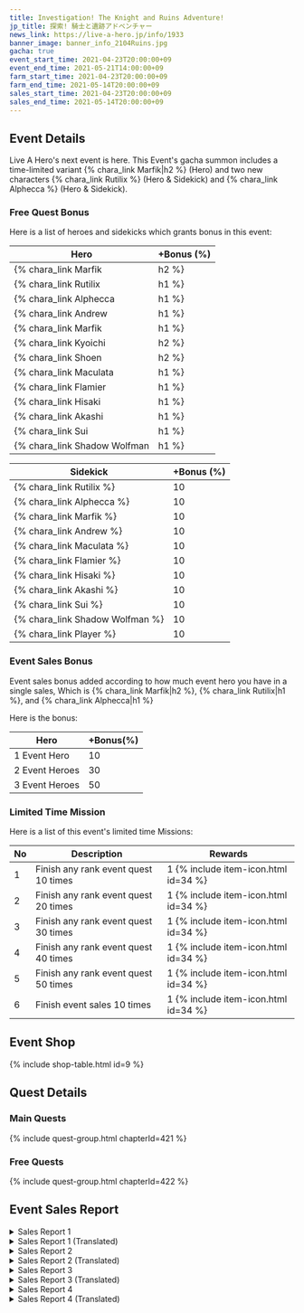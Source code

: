 ```yaml
---
title: Investigation! The Knight and Ruins Adventure!
jp_title: 探索! 騎士と遺跡アドベンチャー
news_link: https://live-a-hero.jp/info/1933
banner_image: banner_info_2104Ruins.jpg
gacha: true
event_start_time: 2021-04-23T20:00:00+09
event_end_time: 2021-05-21T14:00:00+09
farm_start_time: 2021-04-23T20:00:00+09
farm_end_time: 2021-05-14T20:00:00+09
sales_start_time: 2021-04-23T20:00:00+09
sales_end_time: 2021-05-14T20:00:00+09
---
```


## Event Details

Live A Hero's next event is here. This Event's gacha summon includes a time-limited variant {% chara_link Marfik|h2 %} (Hero) and two new characters {% chara_link Rutilix %} (Hero & Sidekick) and {% chara_link Alphecca %} (Hero & Sidekick).

### Free Quest Bonus

Here is a list of heroes and sidekicks which grants bonus in this event:

| Hero | +Bonus (%)|
|------------|--------------|
| {% chara_link Marfik|h2 %} | 40 |
| {% chara_link Rutilix|h1 %}  | 40 |
| {% chara_link Alphecca|h1 %}  | 30 |
| {% chara_link Andrew|h1 %} | 20 |
| {% chara_link Marfik|h1 %}  | 20 |
| {% chara_link Kyoichi|h2 %} | 20 | 
| {% chara_link Shoen|h2 %} | 10 | 
| {% chara_link Maculata|h1 %} | 10 | 
| {% chara_link Flamier|h1 %} | 10 | 
| {% chara_link Hisaki|h1 %} | 10 | 
| {% chara_link Akashi|h1 %} | 10 | 
| {% chara_link Sui|h1 %} | 10 | 
| {% chara_link Shadow Wolfman|h1 %} | 10 | 

| Sidekick | +Bonus (%) |
|-------------|---------------|
| {% chara_link Rutilix %} | 10 | 
| {% chara_link Alphecca %}  | 10 | 
| {% chara_link Marfik %}  | 10 | 
| {% chara_link Andrew %} | 10 | 
| {% chara_link Maculata %} | 10 | 
| {% chara_link Flamier %} | 10 | 
| {% chara_link Hisaki %} | 10 | 
| {% chara_link Akashi %} | 10 | 
| {% chara_link Sui %} | 10 | 
| {% chara_link Shadow Wolfman %} | 10 | 
| {% chara_link Player %} | 10 | 

### Event Sales Bonus

Event sales bonus added according to how much event hero you have in a single sales, Which is
{% chara_link Marfik|h2 %}, {% chara_link Rutilix|h1 %}, and {% chara_link Alphecca|h1 %}  

Here is the bonus:

| Hero   | +Bonus(%) |
|--------|-----------|
| 1 Event Hero   |     10    |
| 2 Event Heroes |     30    |
| 3 Event Heroes |     50    |

### Limited Time Mission

Here is a list of this event's limited time Missions:

| No  | Description      | Rewards      |
|----|-----------------------------------------------------------|----------------|
| 1  | Finish any rank event quest 10 times | 1 {% include item-icon.html id=34 %}    |
| 2  | Finish any rank event quest 20 times | 1 {% include item-icon.html id=34 %}    |
| 3  | Finish any rank event quest 30 times | 1 {% include item-icon.html id=34 %}    |
| 4  | Finish any rank event quest 40 times | 1 {% include item-icon.html id=34 %}    |
| 5  | Finish any rank event quest 50 times | 1 {% include item-icon.html id=34 %}    |
| 6  | Finish event sales 10 times | 1 {% include item-icon.html id=34 %}    |

## Event Shop

{% include shop-table.html id=9 %}

## Quest Details

### Main Quests

{% include quest-group.html chapterId=421 %}

### Free Quests

{% include quest-group.html chapterId=422 %}

## Event Sales Report

<details><summary>Sales Report 1</summary>
<p>内密な仕事として、一国の国王から依頼を<br>受けた <code>character0</code> と <code>character1</code> 。<br><br>王子が
城から抜け出し、危険なダンジョンに<br>向かったため、連れ戻してほしいという。<br><br>慌てて助けに向かう二人だが、<br>数々の罠が待ち構えていた。<br><br>落とし穴にハマる <code>character0</code> 。<br>飛び出すトゲを何とか避ける <code>character1</code> <br>転がる大岩から全力で走って逃げる<br> <code>character0</code> と <code>character1</code> …。<br><br>どうにか
最奥に辿り着くと、なんとそこには<br>せっせと罠を仕掛ける王子の姿が！<br><br>敵国から襲われた時の為のシェルターとして<br>準備していたが、王子の趣味が高じて<br>罠だらけになっていたと知り、<br>力なく座り込む二人だった…。<br>
</p>
</details>

<details><summary>Sales Report 1 (Translated)</summary>
<p> <code>character0</code> and <code>character1</code> accepted a secret job request from a certain country's king.<br><br>The prince has sneaked out of the castle to the direction of a dangerous dungeon,<br>And the request was to bring back this prince.<br><br>With haste the both of them set off to save the prince,<br>But on the way lots of traps await them.<br><br> <code>character0</code> who falls into a pitfall.<br> <code>character1</code> who somehow avoided a sudden spike trap.<br>Running away with full power from a rolling boulder <code>character0</code> and <code>character1</code> …<br><br>What awaits them when they finally reached the depth,<br>Is the prince who is in the process of setting a trap!<br><br>Although the shelters were made in case there is an attack from enemy nation,<br>but there are filled with traps due to the prince's extraordinary hobby.<br>Knowing the reason for those traps,<br>The two of them sat down weakly…
</p>
</details>

<details><summary>Sales Report 2</summary>
<p> <code>character0</code> と <code>character1</code> が<br>初めて訪れた星での仕事の依頼。<br><br>それは、カイブツ退治 で不在の現地のヒーローに<br>代わり、村の人々の相談を受けることだった。<br><br>「娘のために幻のハーブを手に入れて」<br>「洞窟からドラゴンの鳴き声がする」<br>「大猪獣の皮が欲しい」<br>「泉の妖精が見たい」……<br><br> <code>character0</code> は 北の謎多き地下迷宮へ、<br> <code>character1</code> は南の天空の塔へ……<br><br>次々に舞い込む依頼を何とかこなし、<br>ヘト ヘトになって帰ってきた<br> <code>character0</code> と <code>character1</code> 。<br><br>二人が事務所に戻った後も、数日は<br>「お願いしたいことがある」という言葉に<br>過敏な反応をしていたという…。<br>
</p>
</details>

<details><summary>Sales Report 2 (Translated)</summary>
<p> <code>character0</code> and <code>character1</code> received a job request from a planet they visited for the first time.<br><br>The task was to accept requests from some villagers on behalf of the local heroes who were away fighting kaibutsu.<br><br>"Please obtain the phantom herb for my daughter"<br>"We heard a dragon's cry from deep inside the cave system"<br>"I want the pelt of a great boar"<br>"I want to see the fairy of the spring"…<br><br> <code>character0</code> heads north to the mysterious underground labyrinth,<br> <code>character1</code> heads south to the heaven piercing tower…<br><br>After somehow able to finish the unexpected requests,<br> <code>character0</code> and <code>character1</code> return with a ragged appearance.<br><br>For several days after they returned to the office,<br>The phrase "I have a favor to ask of you",<br>incite a hyper reaction from the both of them...
</p>
</details>

<details><summary>Sales Report 3</summary>
<p>カイブツを「魔物」と呼んで恐れている国で、<br>とある仕事の依頼をこなすヒーローたち。<br><br>魔物退治とはまるで、勇者 の一行みたいだと<br> <code>character0</code> が言うと、それなら僧侶が<br>良いと話に乗る <code>character1</code> 。<br><br> <code>character0</code> は魔法使い、勇者は誰か…<br>という話になると同時に自分だと声を上げる<br> <code>character2</code> と <code>character3</code> 。<br><br>互いに譲らず、どちらが勇者の素質があるか<br>勝負すると聞いて、呆れる <code>character1</code> 。<br><br>力自慢をする <code>character2</code> と、<br>自分の勇敢さを語る <code>character3</code> 。<br><br>二人が仲良く喧嘩している間に、仕事を済ませた<br> <code>character0</code> と <code>character1</code> に、<br>真面目に仕 事をしろと叱られたのであった。<br>
</p>
</details>

<details><summary>Sales Report 3 (Translated)</summary>
<p> A certain request for the heroes came from a country who, with fear, call kaibutsu as "Monsters".<br><br>Monsters extermination, it feels like we are the traditional hero party said <code>character0</code> ,<br>then I will be the priest said <code>character1</code> .<br><br> <code>character0</code> will be the wizard, then the hero will be…<br>When the discussion reached here, <code>character2</code> and <code>character3</code> simultaneously appoint themselves.<br><br>They don't give in to each other, and so there will be a match to decide who has more hero qualities,<br> <code>character1</code> was shocked.<br><br> <code>character2</code> who boast about their strength,<br> <code>character3</code> who boast their courage.<br><br>While they are still quarrelling, <br> <code>character0</code> and <code>character1</code> have finished the request,<br>back at the office they are scolded to take their job more seriously.
</p>
</details>

<details><summary>Sales Report 4</summary>
<p>とある星での仕事を終えたが、観光もしたいと<br>王都での１泊を決めた <code>character0</code> たち。<br><br>のんびりと観光を楽しんでいたところに、<br>突如として、カイブツが襲来し、<br>穏やかな通りは悲鳴と混乱に溢れかえった。<br><br>カイブツを迎え撃つ <code>character0</code> 。<br> <code>character1</code> もそのサポートに向かい、<br> <code>character2</code>  と <code>character3</code> は<br>市民たちの安全確保に尽力する。<br><br>ヒーローたちの活躍で、被害は全く無く、<br>王都の 騎士団たちが駆け付けた時には<br>既に脅威は去り、民衆たちは歓声に沸いていた。<br><br>オフをもっと楽しみたいと、そそくさと<br>観光に戻っていく <code>character2</code> たち。<br><br>後日、名も知らぬ4人の英雄の銅像が<br>建てられた事は、本人たちは知る由もなかった。<br>
</p>
</details>

<details><summary>Sales Report 4 (Translated)</summary>
<p> After completing a request from a certain planet,<br>Wanting to do some sightseeing, <code>character0</code> and team decided to extend their stay at the royal capital for one more day.<br><br>While enjoying the sightseeing at their leisure,<br>there was a sudden kaibutsu invasion,<br>the formerly calm street was now filled with screams and confusion.<br><br> <code>character0</code> attack the kaibutsu.<br> <code>character1</code> was supporting,<br>while <code>character2</code> and <code>character3</code> ensure the safety of the citizens.<br><br>With the effort of these heroes, there was no casualty,<br>When the king and his knight troops arrived in haste,<br>the threats has passed, and the people shouting cheers of joy.<br><br>To enjoy more of their vacation,<br> <code>character2</code> and team hurriedly return to their sightseeing.<br><br>Later on, bronze statues of 4 nameless heroes are constructed there,<br>Though the person themselves don't know of this occurrence.
</p>
</details>
